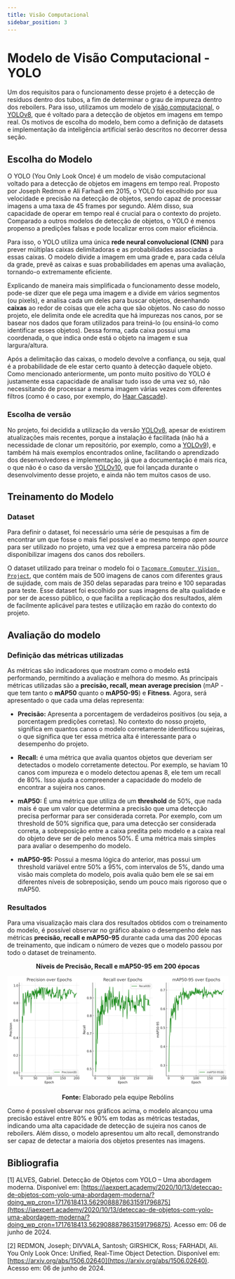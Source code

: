```yaml
---
title: Visão Computacional
sidebar_position: 3
---
```


# Modelo de Visão Computacional - YOLO

Um dos requisitos para o funcionamento desse projeto é a detecção de resíduos dentro dos tubos, a fim de determinar o grau de impureza dentro dos reboilers. Para isso, utilizamos um modelo de [visão computacional](https://aws.amazon.com/pt/what-is/computer-vision/), o [YOLOv8](https://docs.ultralytics.com/models/yolov8/), que é voltado para a detecção de objetos em imagens em tempo real. Os motivos de escolha do modelo, bem como a definição de datasets e implementação da inteligência artificial serão descritos no decorrer dessa seção.

## Escolha do Modelo

O YOLO (You Only Look Once) é um modelo de visão computacional voltado para a detecção de objetos em imagens em tempo real. Proposto por Joseph Redmon e Ali Farhadi em 2015, o YOLO foi escolhido por sua velocidade e precisão na detecção de objetos, sendo capaz de processar imagens a uma taxa de 45 frames por segundo. Além disso, sua capacidade de operar em tempo real é crucial para o contexto do projeto. Comparado a outros modelos de detecção de objetos, o YOLO é menos propenso a predições falsas e pode localizar erros com maior eficiência. 

Para isso, o YOLO utiliza uma única **rede neural convolucional (CNN)** para prever múltiplas caixas delimitadoras e as probabilidades associadas a essas caixas. O modelo divide a imagem em uma grade e, para cada célula da grade, prevê as caixas e suas probabilidades em apenas uma avaliação, tornando-o extremamente eficiente. 

Explicando de maneira mais simplificada o funcionamento desse modelo, pode-se dizer que ele pega uma imagem e a divide em vários segmentos (ou pixels), e analisa cada um deles para buscar objetos, desenhando **caixas** ao redor de coisas que ele acha que são objetos. No caso do nosso projeto, ele delimita onde ele acredita que há impurezas nos canos, por se basear nos dados que foram utilizados para treiná-lo (ou ensiná-lo como identificar esses objetos). Dessa forma, cada caixa possui uma coordenada, o que indica onde está o objeto na imagem e sua largura/altura.

Após a delimitação das caixas, o modelo devolve a confiança, ou seja, qual é a probabilidade de ele estar certo quanto à detecção daquele objeto. Como mencionado anteriormente, um ponto muito positivo do YOLO é justamente essa capacidade de analisar tudo isso de uma vez só, não necessitando de processar a mesma imagem várias vezes com diferentes filtros (como é o caso, por exemplo, do [Haar Cascade](https://rmnicola.github.io/m6-ec-encontros/haar)).

### Escolha de versão

No projeto, foi decidida a utilização da versão [YOLOv8](https://docs.ultralytics.com/models/yolov8/), apesar de existirem atualizações mais recentes, porque a instalação é facilitada (não há a necessidade de clonar um repositório, por exemplo, como a [YOLOv9](https://docs.ultralytics.com/models/yolov9/)), e também há mais exemplos encontrados online, facilitando o aprendizado dos desenvolvedores e implementação, já que a documentação é mais rica, o que não é o caso da versão [YOLOv10](https://docs.ultralytics.com/models/yolov10/), que foi lançada durante o desenvolvimento desse projeto, e ainda não tem muitos casos de uso.

## Treinamento do Modelo

### Dataset

Para definir o dataset, foi necessário uma série de pesquisas a fim de encontrar um que fosse o mais fiel possível e ao mesmo tempo *open source* para ser utilizado no projeto, uma vez que a empresa parceira não pôde disponibilizar imagens dos canos dos reboilers.

O dataset utilizado para treinar o modelo foi o [`Tacomare Computer Vision Project`](https://universe.roboflow.com/project-y7tgq/tacomare), que contém mais de 500 imagens de canos com diferentes graus de sujidade, com mais de 350 delas separadas para treino e 100 separadas para teste. Esse dataset foi escolhido por suas imagens de alta qualidade e por ser de acesso público, o que facilita a replicação dos resultados, além de facilmente aplicável para testes e utilização em razão do contexto do projeto.

## Avaliação do modelo

### Definição das métricas utilizadas

As métricas são indicadores que mostram como o modelo está performando, permitindo a avaliação e melhora do mesmo. As principais métricas utilizadas são a **precisão, recall, mean average precision** (mAP - que tem tanto o **mAP50** quanto o **mAP50-95**) e **Fitness**. Agora, será apresentado o que cada uma delas representa:

- **Precisão:** Apresenta a porcentagem de verdadeiros positivos (ou seja, a porcentagem predições corretas). No contexto do nosso projeto, significa em quantos canos o modelo corretamente identificou sujeiras, o que significa que ter essa métrica alta é interessante para o desempenho do projeto.

- **Recall:** é uma métrica que avalia quantos objetos que deveriam ser detectados o modelo corretamente detectou. Por exemplo, se haviam 10 canos com impureza e o modelo detectou apenas 8, ele tem um recall de 80%. Isso ajuda a compreender a capacidade do modelo de encontrar a sujeira nos canos.

- **mAP50:** É uma métrica que utiliza de um **threshold** de 50%, que nada mais é que um valor que determina a precisão que uma detecção precisa performar para ser considerada correta.
Por exemplo, com um threshold de 50% significa que, para uma detecção ser considerada correta, a sobreposição entre a caixa predita pelo modelo e a caixa real do objeto deve ser de pelo menos 50%. É uma métrica mais simples para avaliar o desempenho do modelo.

- **mAP50-95:** Possui a mesma lógica do anterior, mas possui um threshold variável entre 50% a 95%, com intervalos de 5%, dando uma visão mais completa do modelo, pois avalia quão bem ele se sai em diferentes níveis de sobreposição, sendo um pouco mais rigoroso que o mAP50.

### Resultados

Para uma visualização mais clara dos resultados obtidos com o treinamento do modelo, é possível observar no gráfico abaixo o desempenho dele nas métricas **precisão, recall e mAP50-95** durante cada uma das 200 épocas de treinamento, que indicam o número de vezes que o modelo passou por todo o dataset de treinamento.

<div align="center">

**Níveis de Precisão, Recall e mAP50-95 em 200 épocas**

![Resultado](../../static/img/output.png)

**Fonte:** Elaborado pela equipe Rebólins

</div>

Como é possível observar nos gráficos acima, o modelo alcançou uma precisão estável entre 80% e 90% em todas as métricas testadas, indicando uma alta capacidade de detecção de sujeira nos canos de reboilers. Além disso, o modelo apresentou um alto recall, demonstrando ser capaz de detectar a maioria dos objetos presentes nas imagens.

## Bibliografia

[1] ALVES, Gabriel. Detecção de Objetos com YOLO – Uma abordagem moderna. Disponível em: [https://iaexpert.academy/2020/10/13/deteccao-de-objetos-com-yolo-uma-abordagem-moderna/?doing_wp_cron=1717618413.5629088878631591796875](https://iaexpert.academy/2020/10/13/deteccao-de-objetos-com-yolo-uma-abordagem-moderna/?doing_wp_cron=1717618413.5629088878631591796875). Acesso em: 06 de junho de 2024.

[2] REDMON, Joseph; DIVVALA, Santosh; GIRSHICK, Ross; FARHADI, Ali. You Only Look Once: Unified, Real-Time Object Detection. Disponível em: [https://arxiv.org/abs/1506.02640](https://arxiv.org/abs/1506.02640). Acesso em: 06 de junho de 2024.
